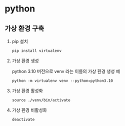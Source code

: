 # python

## 가상 환경 구축

1. pip 설치

    ```
    pip install virtualenv 
    ```

2. 가상 환경 생성

    python 3.10 버전으로 venv 라는 이름의 가상 환경 생성 예

    ```
    python -m virtualenv venv --python=python3.10
    ```

3. 가상 환경 활성화

    ```
    source ./venv/bin/activate
    ```

4. 가상 환경 비활성화

    ```
    deactivate
    ```
